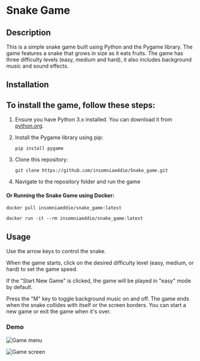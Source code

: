 # Snake Game



## Description

This is a simple snake game built using Python and the Pygame library. The game features a snake that grows in size as it eats fruits. The game has three difficulty levels (easy, medium and hard), it also includes background music and sound effects.



## Installation

## To install the game, follow these steps: 

1. Ensure you have Python 3.x installed. You can download it from [python.org](https://www.python.org/downloads/). 

2. Install the Pygame library using pip: 

    ```
    pip install pygame
    ```

3. Clone this repository: 

   ```
   git clone https://github.com/insomniaeddie/Snake_game.git
   ```

4. Navigate to the repository folder and run the game



#### Or Running the Snake Game using Docker:

```
docker pull insomniaeddie/snake_game:latest
```

```
docker run -it --rm insomniaeddie/snake_game:latest
```



## Usage 

Use the arrow keys to control the snake. 

When the game starts, click on the desired difficulty level (easy, medium, or hard) to set the game speed. 

If the  "Start New Game" is clicked, the game will be played in "easy" mode by default.

Press the "M" key to toggle background music on and off. The game ends when the snake collides with itself or the screen borders. You can start a new game or exit the game when it's over.



### Demo


![Game menu](https://user-images.githubusercontent.com/49099173/231541381-8b031436-4059-4b66-a22f-e9cce69e5aac.png)

![Game screen](https://user-images.githubusercontent.com/49099173/231541738-0f58cfe5-5658-4ae3-9e1b-c01527f7e88f.png)

